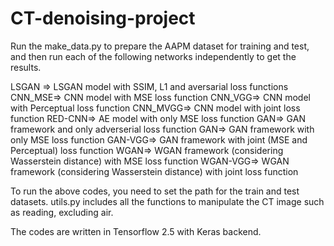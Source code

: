 # CT-denoising-project



Run the make_data.py to prepare the AAPM dataset for training and test, and then run each of the following networks independently to get the results.

LSGAN => LSGAN model with SSIM, L1 and aversarial loss functions
CNN_MSE=> CNN model with MSE loss function
CNN_VGG=> CNN model with Perceptual loss function
CNN_MVGG=> CNN model with joint loss function
RED-CNN=> AE model with only MSE loss function
GAN=> GAN framework and only adverserial loss function
GAN=> GAN framework with only MSE loss function
GAN-VGG=> GAN framework with joint (MSE and Perceptual) loss function
WGAN=> WGAN framework (considering Wasserstein distance) with MSE loss function
WGAN-VGG=> WGAN framework (considering Wasserstein distance) with joint loss function

To run the above codes, you need to set the path for the train and test datasets. 
utils.py includes all the functions to manipulate the CT image such as reading, excluding air.

The codes are written in Tensorflow 2.5 with Keras backend.
